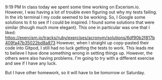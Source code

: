 9:19 PM
In class today we spent some time working on Excerism.io.
However, I was having a lot of trouble even figuring out why my tests failing. In the irb terminal I my code seemed to be working.
So, I Google some solutions to it to see if I could be inspired. I found some solutions that were similar (though much more elegant). This one in particular was one that I liked: https://exercism.io/tracks/ruby/exercises/acronym/solutions/6df90b2f817b409fa47b35022bd8a873
However, when I straight up copy-pasted their code into Gitpod, I still had no luck getting the tests to work. 
This leads me to believe I have done something wrong in setting things up. However, the others were also having problems.
I'm going to try with a different exercise and see if I have any luck. 

But I have other homework, so it will have to be tomorrow or Saturday.
